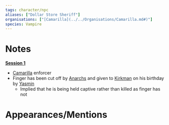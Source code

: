 ```yaml
---
tags: character/npc
aliases: ["Dollar Store Sheriff"]
organisations: ["[Camarilla](../../Organisations/Camarilla.md#)"]
species: Vampire
---
```


# Notes
**[Session 1](../../Sessions/Session%201.md#)**
- [Camarilla](../../Organisations/Camarilla.md#) enforcer
- Finger has been cut off by [Anarchs](../../Organisations/Anarchs.md#) and given to [Kirkman](./Kirkman.md#) on his birthday by [Yasmin](./Yasmin.md#)
	- Implied that he is being held captive rather than killed as finger has not 
# Appearances/Mentions

